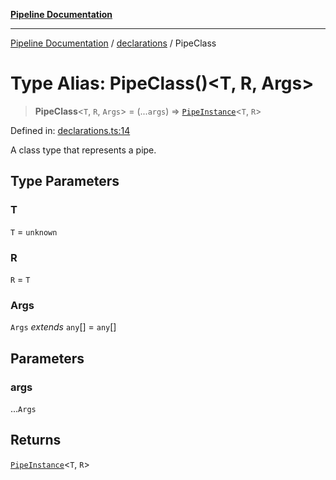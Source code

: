 [**Pipeline Documentation**](../../README.md)

***

[Pipeline Documentation](../../README.md) / [declarations](../README.md) / PipeClass

# Type Alias: PipeClass()\<T, R, Args\>

> **PipeClass**\<`T`, `R`, `Args`\> = (...`args`) => [`PipeInstance`](PipeInstance.md)\<`T`, `R`\>

Defined in: [declarations.ts:14](https://github.com/stonemjs/pipeline/blob/c1939f54bb171590323c05e0cd983f2249e30e00/src/declarations.ts#L14)

A class type that represents a pipe.

## Type Parameters

### T

`T` = `unknown`

### R

`R` = `T`

### Args

`Args` *extends* `any`[] = `any`[]

## Parameters

### args

...`Args`

## Returns

[`PipeInstance`](PipeInstance.md)\<`T`, `R`\>
